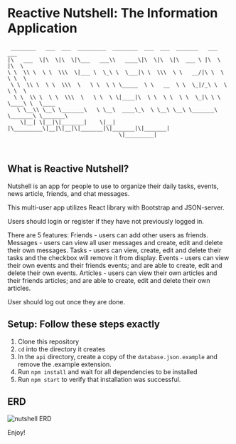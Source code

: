 # Reactive Nutshell: The Information Application
```
 ________   ___  ___  _________  ________  ___  ___  _______   ___       ___          
|\   ___  \|\  \|\  \|\___   ___\\   ____\|\  \|\  \|\  ___ \ |\  \     |\  \         
\ \  \\ \  \ \  \\\  \|___ \  \_\ \  \___|\ \  \\\  \ \   __/|\ \  \    \ \  \        
 \ \  \\ \  \ \  \\\  \   \ \  \ \ \_____  \ \   __  \ \  \_|/_\ \  \    \ \  \       
  \ \  \\ \  \ \  \\\  \   \ \  \ \|____|\  \ \  \ \  \ \  \_|\ \ \  \____\ \  \____  
   \ \__\\ \__\ \_______\   \ \__\  ____\_\  \ \__\ \__\ \_______\ \_______\ \_______\
    \|__| \|__|\|_______|    \|__| |\_________\|__|\|__|\|_______|\|_______|\|_______|
                                   \|_________|                                       
                                                                                      
                                                                                      
```
## What is Reactive Nutshell?

Nutshell is an app for people to use to organize their daily tasks, events, news article, friends, and chat messages.

This multi-user app utilizes React library with Bootstrap and JSON-server.

Users should login or register if they have not previously logged in.

There are 5 features:
Friends - users can add other users as friends.
Messages - users can view all user messages and create, edit and delete their own messages.
Tasks - users can view, create, edit and delete their tasks and the checkbox will remove it from display.
Events - users can view their own events and their friends events; and are able to create, edit and delete their own events.
Articles - users can view their own articles and their friends articles; and are able to create, edit and delete their own articles.

User should log out once they are done.

## Setup: Follow these steps exactly

1. Clone this repository
1. `cd` into the directory it creates
1. In the `api` directory, create a copy of the `database.json.example` and remove the .example extension.
1. Run `npm install` and wait for all dependencies to be installed
1. Run `npm start` to verify that installation was successful.

## ERD

![nutshell ERD](./assets/nutshell-erd.png)

Enjoy!
